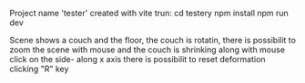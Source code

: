 Project name 'tester'
created with vite
trun:
cd testery
npm install
npm run dev

Scene shows a couch and the floor, the couch is rotatin, there is possibilit to zoom the scene with mouse and the couch is shrinking along with mouse click on the side- along x axis
there is possibilit to reset deformation clicking "R" key